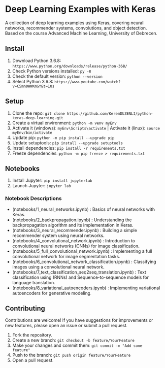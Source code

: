 # Deep Learning Examples with Keras

A collection of deep learning examples using Keras, covering neural networks, recommender systems, convolutions, and object detection. Based on the course Advanced Machine Learning, University of Debrecen.

## Install

1. Download Python 3.6.8: `https://www.python.org/downloads/release/python-368/`
2. Check Python versions installed: `py -0`
3. Check the default version: `python --version`
4. Select Python 3.6.8: `https://www.youtube.com/watch?v=C5mn0WWKmGY&t=10s`

## Setup

1. Clone the repo: `git clone https://github.com/KeremDUZENLI/python-keras-deep-learning.git`
2. Create a virtual environment: `python -m venv myEnv`
3. Activate it (windows): `myEnv\Scripts\activate` | Activate it (linux): `source myEnv/bin/activate`
4. Update pip: `python -m pip install --upgrade pip`
5. Update setuptools: `pip install --upgrade setuptools`
6. Install dependencies: `pip install -r requirements.txt`
7. Freeze dependencies: `python -m pip freeze > requirements.txt`

## Notebooks

1. Install Jupyter: `pip install jupyterlab`
2. Launch Jupyter: `jupyter lab`

### Notebook Descriptions

- (notebooks/1_neural_networks.ipynb) : Basics of neural networks with Keras.
- (notebooks/2_backpropagation.ipynb) : Understanding the backpropagation algorithm and its implementation in Keras.
- (notebooks/3_neural_recommender.ipynb) : Building a simple recommender system using neural networks.
- (notebooks/4_convolutional_network.ipynb) : Introduction to convolutional neural networks (CNNs) for image classification.
- (notebooks/5_full_convolutional_network.ipynb) : Implementing a full convolutional network for image segmentation tasks.
- (notebooks/6_convolutional_network_classification.ipynb) : Classifying images using a convolutional neural network.
- (notebooks/7_text_classification_seq2seq_translation.ipynb) : Text classification using (RNNs) and Sequence-to-sequence models for language translation.
- (notebooks/8_variational_autoencoders.ipynb) : Implementing variational autoencoders for generative modeling.

## Contributing

Contributions are welcome! If you have suggestions for improvements or new features, please open an issue or submit a pull request.

1. Fork the repository.
2. Create a new branch: `git checkout -b feature/YourFeature`
3. Make your changes and commit them: `git commit -m "Add some feature"`
4. Push to the branch: `git push origin feature/YourFeature`
5. Open a pull request.

